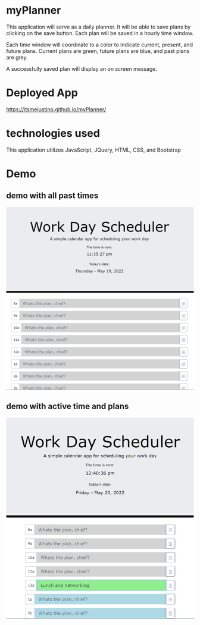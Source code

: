 # myPlanner

This application will serve as a daily planner. It will be able to save plans by clicking on the save button. Each plan will be saved in a hourly time window.

Each time window will coordinate to a color to indicate current, present, and future plans. Current plans are green, future plans are blue, and past plans are grey.

A successfully saved plan will display an on screen message. 

# Deployed App

https://itsmejustino.github.io/myPlanner/

# technologies used
This application utilizes JavaScript, JQuery, HTML, CSS, and Bootstrap


# Demo

## demo with all past times
![alt text](https://github.com/itsmejustino/myPlanner/blob/main/assets/Screenshot%202022-05-19%20233608.png)

## demo with active time and plans
![alt text](https://github.com/itsmejustino/myPlanner/blob/main/assets/myplanner.PNG)
